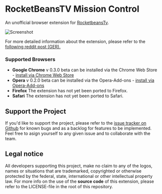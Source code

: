 # RocketBeansTV Mission Control
An unofficial browser extension for [RocketbeansTv](http://rocketbeans.tv).

![Screenshot](http://s27.postimg.org/avwgypok3/github_banner.png) 

For more detailed information about the extension, please refer to the [following reddit post (GER).](https://www.reddit.com/r/rocketbeans/comments/2z4ze8/rocketbeanstv_mission_control_chrome_extension/)

### Supported Browsers

* **Google Chrome** v 0.3.0 beta can be installed via the Chrome Web Store - [install via Chrome Web Store](https://chrome.google.com/webstore/detail/rocketbeanstv-mission-con/dcfomalfggghgohbinjpgibmbjpelndf/reviews)
* **Opera** v 0.2.0 beta can be installed via the Opera-Add-ons - [install via Opera-Add-ons](https://addons.opera.com/de/extensions/details/rocketbeanstv-mission-control/?display=de)
* **Firefox** The extension has not yet been ported to Firefox. 
* **Safari** The extension has not yet been ported to Safari.

## Support the Project

If you'd like to support the project, please refer to the [issue tracker on Github](https://github.com/Cpt-T-Krik/rbtv_mission_control/issues) for known bugs and as a backlog for features to be implemented. Feel free to asign yourself to any given issue and to collaborate with the team. 


## Legal notice
All developers supporting this project, make no claim to any of the logos, names or situations that are trademarked, copyrighted or otherwise protected by the federal, state, international or other intellectual property law.
For more info on the use of the **source code** of this extension, please refer to the LICENSE-file in the root of this repository.
